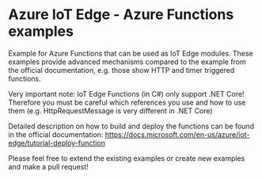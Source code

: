 # Azure IoT Edge - Azure Functions examples
Example for Azure Functions that can be used as IoT Edge modules. These examples provide advanced mechanisms compared to the example from the official documentation, e.g. those show HTTP and timer triggered functions.

Very important note: IoT Edge Functions (in C#) only support .NET Core! Therefore you must be careful which references you use and how to use them (e.g. HttpRequestMessage is very different in .NET Core)

Detailed description on how to build and deploy the functions can be found in the official documentation: https://docs.microsoft.com/en-us/azure/iot-edge/tutorial-deploy-function



Please feel free to extend the existing examples or create new examples and make a pull request!